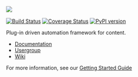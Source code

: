 ### ![](https://github.com/abstractfactory/pyblish/wiki/images/logo-long.png)

[![Build Status][travis]][travis_repo]
[![Coverage Status][cover]][cover_repo]
[![PyPI version][pypi]][pypi_repo]

Plug-in driven automation framework for content.

- [Documentation][web]
- [Usergroup][usergroup]
- [Wiki][wiki]

For more information, see our [Getting Started Guide][web]


[web]: http://pyblish.com
[usergroup]: https://groups.google.com/forum/#!forum/pyblish
[wiki]: https://github.com/abstractfactory/pyblish/wiki

[travis]: https://travis-ci.org/abstractfactory/pyblish.svg?branch=master
[travis_repo]: https://travis-ci.org/abstractfactory/pyblish
[cover]: https://coveralls.io/repos/abstractfactory/pyblish/badge.png?branch=master
[cover_repo]: https://coveralls.io/r/abstractfactory/pyblish?branch=master
[pypi]: https://badge.fury.io/py/pyblish.svg
[pypi_repo]: http://badge.fury.io/py/pyblish